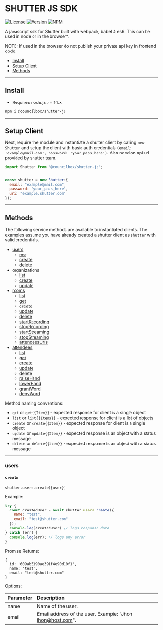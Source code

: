 # SHUTTER JS SDK

[![License](https://img.shields.io/github/license/Councilbox/shutter-js)]()
[![Version](https://img.shields.io/github/package-json/v/Councilbox/shutter-js)]()
[![NPM](https://img.shields.io/npm/v/shutter-js)]()

A javascript sdk for Shutter built with webpack, babel & es6. This can be used in node or in the browser*.

NOTE: If used in the browser do not publish your private api key in frontend code.

  - [Install](#install)
  - [Setup Client](#setup-client)
  - [Methods](#methods)

----

## Install

- Requires node.js >= 14.x

```sh
npm i @councilbox/shutter-js
```
----

## Setup Client

Next, require the module and instantiate a shutter client by calling `new Shutter` and setup the client with basic auth credentials `(email: 'example@mail.com', password: 'your_pass_here')`. Also need an api url provided by shutter team.

```js
import Shutter from '@councilbox/shutter-js';


const shutter = new Shutter({
  email: "example@mail.com",
  password: "your_pass_here",
  uri: "example.shutter.com"
});
```

----

## Methods

The following service methods are available to instantiated clients. The examples assume you have already created a shutter client as `shutter` with valid credentials.
  - [users](#users)
    - [me](#me)
    - [create](#create)
    - [delete](#delete)
  - [organizations](#organizations)
    - [list](#list)
    - [create](#create-1)
    - [update](#update)
  - [rooms](#rooms)
    - [list](#list-1)
	- [get](#get)
    - [create](#create-2)
    - [update](#update-1)
	- [delete](#delete-1)
	- [startRecording](#start-recording)
	- [stopRecording](#stop-recording)
	- [startStreaming](#start-streaming)
	- [stopStreaming](#start-streaming)
	- [attendeesUrls](#attendees-urls)
  - [attendees](#attendees)
    - [list](#list-2)
	- [get](#get-1)
    - [create](#create-3)
    - [update](#update-2)
	- [delete](#delete-2)
	- [raiseHand](#raise-hand)
	- [lowerHand](#lower-hand)
	- [grantWord](#grant-word)
	- [denyWord](#deny-word)

Method naming conventions:
- `get` or `get{{Item}}` - expected response for client is a single object
- `list` or `list{{Items}}` - expected response for client is a list of objects
- `create` or `create{{Item}}` - expected response for client is a single object
- `update` or `update{{Item}}` - expected response is an object with a status message
- `delete` or `delete{{Item}}` - expected response is an object with a status message

----

### users

#### create

`shutter.users.create({user})`

Example:

```js
try {
  const createdUser = await shutter.users.create({
    name: "test",
    email: "test@shutter.com"
  });
  console.log(createdUser) // logs response data
} catch (err) {
  console.log(err); // logs any error
}
```

Promise Returns:

```
{
  id: '609ab5190ae391f4e90d10f1',
  name: 'test',
  email: "test@shutter.com"
}
```

Options:

Parameter         | Description
:---------------- | :---------------------------------------------------------------------------------------------------------------------------------------------------------------------------------------
name              | Name of the user.
email             | Email address of the user. Example: "Jhon <jhon@host.com>".

